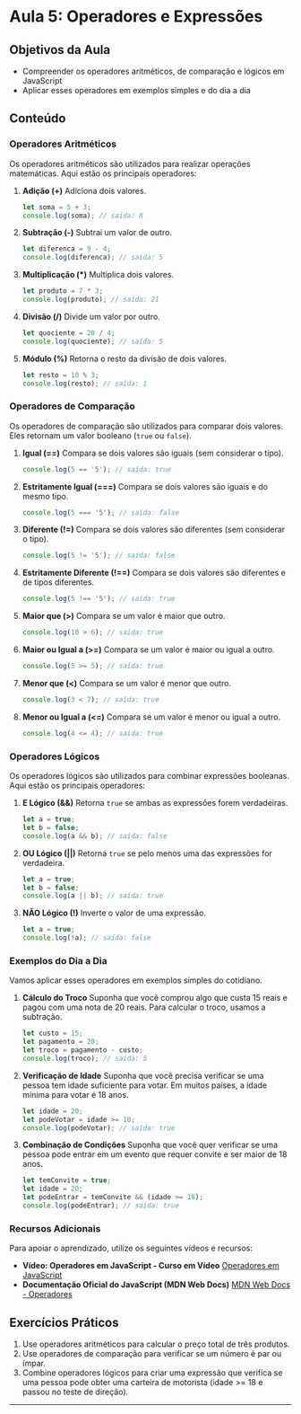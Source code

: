 
# Aula 5: Operadores e Expressões

## Objetivos da Aula
- Compreender os operadores aritméticos, de comparação e lógicos em JavaScript
- Aplicar esses operadores em exemplos simples e do dia a dia

## Conteúdo

### Operadores Aritméticos
Os operadores aritméticos são utilizados para realizar operações matemáticas. Aqui estão os principais operadores:

1. **Adição (+)**
   Adiciona dois valores.
   ```javascript
   let soma = 5 + 3;
   console.log(soma); // saída: 8
   ```

2. **Subtração (-)**
   Subtrai um valor de outro.
   ```javascript
   let diferenca = 9 - 4;
   console.log(diferenca); // saída: 5
   ```

3. **Multiplicação (*)**
   Multiplica dois valores.
   ```javascript
   let produto = 7 * 3;
   console.log(produto); // saída: 21
   ```

4. **Divisão (/)** 
   Divide um valor por outro.
   ```javascript
   let quociente = 20 / 4;
   console.log(quociente); // saída: 5
   ```

5. **Módulo (%)**
   Retorna o resto da divisão de dois valores.
   ```javascript
   let resto = 10 % 3;
   console.log(resto); // saída: 1
   ```

### Operadores de Comparação
Os operadores de comparação são utilizados para comparar dois valores. Eles retornam um valor booleano (`true` ou `false`).

1. **Igual (==)**
   Compara se dois valores são iguais (sem considerar o tipo).
   ```javascript
   console.log(5 == '5'); // saída: true
   ```

2. **Estritamente Igual (===)**
   Compara se dois valores são iguais e do mesmo tipo.
   ```javascript
   console.log(5 === '5'); // saída: false
   ```

3. **Diferente (!=)**
   Compara se dois valores são diferentes (sem considerar o tipo).
   ```javascript
   console.log(5 != '5'); // saída: false
   ```

4. **Estritamente Diferente (!==)**
   Compara se dois valores são diferentes e de tipos diferentes.
   ```javascript
   console.log(5 !== '5'); // saída: true
   ```

5. **Maior que (>)**
   Compara se um valor é maior que outro.
   ```javascript
   console.log(10 > 6); // saída: true
   ```

6. **Maior ou Igual a (>=)**
   Compara se um valor é maior ou igual a outro.
   ```javascript
   console.log(5 >= 5); // saída: true
   ```

7. **Menor que (<)**
   Compara se um valor é menor que outro.
   ```javascript
   console.log(3 < 7); // saída: true
   ```

8. **Menor ou Igual a (<=)**
   Compara se um valor é menor ou igual a outro.
   ```javascript
   console.log(4 <= 4); // saída: true
   ```

### Operadores Lógicos
Os operadores lógicos são utilizados para combinar expressões booleanas. Aqui estão os principais operadores:

1. **E Lógico (&&)**
   Retorna `true` se ambas as expressões forem verdadeiras.
   ```javascript
   let a = true;
   let b = false;
   console.log(a && b); // saída: false
   ```

2. **OU Lógico (||)**
   Retorna `true` se pelo menos uma das expressões for verdadeira.
   ```javascript
   let a = true;
   let b = false;
   console.log(a || b); // saída: true
   ```

3. **NÃO Lógico (!)**
   Inverte o valor de uma expressão.
   ```javascript
   let a = true;
   console.log(!a); // saída: false
   ```

### Exemplos do Dia a Dia
Vamos aplicar esses operadores em exemplos simples do cotidiano.

1. **Cálculo do Troco**
   Suponha que você comprou algo que custa 15 reais e pagou com uma nota de 20 reais. Para calcular o troco, usamos a subtração.
   ```javascript
   let custo = 15;
   let pagamento = 20;
   let troco = pagamento - custo;
   console.log(troco); // saída: 5
   ```

2. **Verificação de Idade**
   Suponha que você precisa verificar se uma pessoa tem idade suficiente para votar. Em muitos países, a idade mínima para votar é 18 anos.
   ```javascript
   let idade = 20;
   let podeVotar = idade >= 18;
   console.log(podeVotar); // saída: true
   ```

3. **Combinação de Condições**
   Suponha que você quer verificar se uma pessoa pode entrar em um evento que requer convite e ser maior de 18 anos.
   ```javascript
   let temConvite = true;
   let idade = 20;
   let podeEntrar = temConvite && (idade >= 18);
   console.log(podeEntrar); // saída: true
   ```

### Recursos Adicionais
Para apoiar o aprendizado, utilize os seguintes vídeos e recursos:

- **Vídeo: Operadores em JavaScript - Curso em Vídeo**
  [Operadores em JavaScript](https://www.youtube.com/watch?v=xEKo29OWILE)
- **Documentação Oficial do JavaScript (MDN Web Docs)**
  [MDN Web Docs - Operadores](https://developer.mozilla.org/pt-BR/docs/Web/JavaScript/Guide/Expressions_and_Operators)

## Exercícios Práticos
1. Use operadores aritméticos para calcular o preço total de três produtos.
2. Use operadores de comparação para verificar se um número é par ou ímpar.
3. Combine operadores lógicos para criar uma expressão que verifica se uma pessoa pode obter uma carteira de motorista (idade >= 18 e passou no teste de direção).

---
